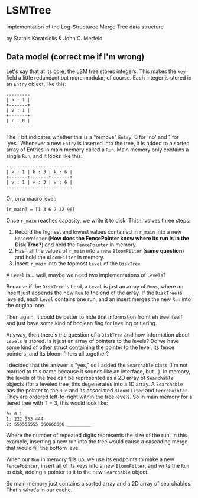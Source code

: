 # LSMTree
Implementation of the Log-Structured Merge Tree data structure

by Stathis Karatsiolis & John C. Merfeld

## Data model (correct me if I'm wrong)

Let's say that at its core, the LSM tree stores integers. This makes the `key` field a little redundant but more modular, of course. Each integer is stored in an `Entry` object, like this:

```
---------
| k : 1 |
+-------+
| v : 1 |
+-------+
| r : 0 |
---------
```
The `r` bit indicates whether this is a "remove" `Entry`: 0 for 'no' and 1 for 'yes.' Whenever a new `Entry` is inserted into the tree, it is added to a sorted array of Entries in main memory called a `Run`. Main memory only contains a single `Run`, and it looks like this:

```
-------------------------
| k : 1 | k : 3 | k : 6 |
+-------+-------+-------+
| v : 1 | v : 3 | v : 6 |
-------------------------
```
Or, on a macro level:

```
[r_main] = [1 3 6 7 32 96]
```
Once `r_main` reaches capacity, we write it to disk. This involves three steps:

  1. Record the highest and lowest values contained in `r_main` into a new `FencePointer` (**How does the FencePointer know where its run is in the Disk Tree?**) and hold the `FencePointer` in memory.
  2. Hash all the values of `r_main` into a new `BloomFilter` (**same question**) and hold the `BloomFilter` in memory.
  3. Insert `r_main` into the topmost `Level` of the `DiskTree`.
  
A `Level` is... well, maybe we need two implementations of `Levels`?

Because if the `DiskTree` is tierd, a `Level` is just an array of `Runs`, where an insert just appends the new `Run` to the end of the array. If the `DiskTree` is leveled, each `Level` contains one run, and an insert merges the new `Run` into the original one.

Then again, it could be better to hide that information fromt eh tree itself and just have some kind of boolean flag for leveling or tiering.

Anyway, then there's the question of a `DiskTree` and how information about `Levels` is stored. Is it just an array of pointers to the levels? Do we have some kind of other struct containing the pointer to the level, its fence pointers, and its bloom filters all together?

I decided that the answer is "yes," so I added the `Searchable` class (I'm not married to this name because it sounds like an interface, but...). In memory, the levels of the tree can be represented as a 2D array of `Searchable` objects (for a leveled tree, this degenerates into a 1D array. A `Searchable` has the pointer to the `Run` and its associated `BloomFilter` and `FencePointer`. They are ordered left-to-right within the tree levels. So in main memory for a tiered tree with T = 3, this would look like:
```
0: 0 1 _ 
1: 222 333 444
2: 555555555 666666666 _________
```
Where the number of repeated digits represents the size of the run. In this example, inserting a new run into the tree would cause a cascading merge that would fill the bottom level.

When our `Run` in memory fills up, we use its endpoints to make a new `FencePointer`, insert all of its keys into a new `BloomFilter`, and write the `Run` to disk, adding a pointer to it to the new `Searchable` object.

So main memory just contains a sorted array and a 2D array of searchables. That's what's in our cache.

